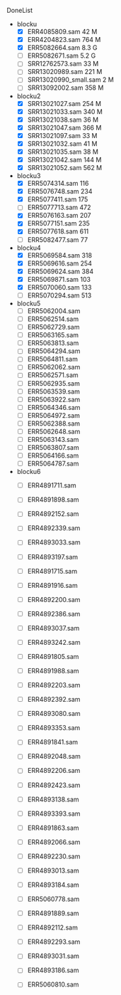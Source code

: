 DoneList

- blocku
    - [x] ERR4085809.sam 42 M
    - [x] ERR4204823.sam 764 M
    - [x] ERR5082664.sam 8.3 G
    - [ ] ERR5082671.sam 5.2 G
    - [ ] SRR12762573.sam 33 M
    - [ ] SRR13020989.sam 221 M
    - [ ] SRR13020990_small.sam 2 M
    - [ ] SRR13092002.sam 358 M
- blocku2
    - [x] SRR13021027.sam 254 M
    - [x] SRR13021033.sam 340 M
    - [x] SRR13021038.sam 36 M
    - [x] SRR13021047.sam 366 M
    - [x] SRR13021097.sam 33 M
    - [x] SRR13021032.sam 41 M
    - [x] SRR13021035.sam 38 M 
    - [x] SRR13021042.sam 144 M
    - [x] SRR13021052.sam 562 M
- blocku3 
    - [x] ERR5074314.sam 116
    - [x] ERR5076748.sam 234
    - [x] ERR5077411.sam 175
    - [ ] ERR5077713.sam 472
    - [x] ERR5076163.sam 207
    - [x] ERR5077151.sam 235
    - [x] ERR5077618.sam 611
    - [ ] ERR5082477.sam 77
- blocku4
    - [x] ERR5069584.sam 318
    - [x] ERR5069616.sam 254
    - [x] ERR5069624.sam 384
    - [x] ERR5069871.sam 103
    - [x] ERR5070060.sam 133
    - [ ] ERR5070294.sam 513
- blocku5
    - [ ] ERR5062004.sam
    - [ ] ERR5062514.sam
    - [ ] ERR5062729.sam
    - [ ] ERR5063165.sam
    - [ ] ERR5063813.sam
    - [ ] ERR5064294.sam
    - [ ] ERR5064811.sam
    - [ ] ERR5062062.sam
    - [ ] ERR5062571.sam
    - [ ] ERR5062935.sam
    - [ ] ERR5063539.sam
    - [ ] ERR5063922.sam
    - [ ] ERR5064346.sam
    - [ ] ERR5064972.sam
    - [ ] ERR5062388.sam
    - [ ] ERR5062648.sam
    - [ ] ERR5063143.sam
    - [ ] ERR5063807.sam
    - [ ] ERR5064166.sam
    - [ ] ERR5064787.sam
- blocku6
    - [ ] ERR4891711.sam  
    - [ ] ERR4891898.sam  
    - [ ] ERR4892152.sam  
    - [ ] ERR4892339.sam  
    - [ ] ERR4893033.sam  
    - [ ] ERR4893197.sam
    - [ ] ERR4891715.sam  
    - [ ] ERR4891916.sam  
    - [ ] ERR4892200.sam  
    - [ ] ERR4892386.sam  
    - [ ] ERR4893037.sam  
    - [ ] ERR4893242.sam
    - [ ] ERR4891805.sam  
    - [ ] ERR4891988.sam  
    - [ ] ERR4892203.sam  
    - [ ] ERR4892392.sam  
    - [ ] ERR4893080.sam  
    - [ ] ERR4893353.sam
    - [ ] ERR4891841.sam  
    - [ ] ERR4892048.sam  
    - [ ] ERR4892206.sam  
    - [ ] ERR4892423.sam  
    - [ ] ERR4893138.sam  
    - [ ] ERR4893393.sam
    - [ ] ERR4891863.sam  
    - [ ] ERR4892066.sam  
    - [ ] ERR4892230.sam  
    - [ ] ERR4893013.sam  
    - [ ] ERR4893184.sam  
    - [ ] ERR5060778.sam
    - [ ] ERR4891889.sam  
    - [ ] ERR4892112.sam  
    - [ ] ERR4892293.sam  
    - [ ] ERR4893031.sam  
    - [ ] ERR4893186.sam  
    - [ ] ERR5060810.sam


